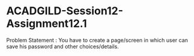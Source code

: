 # ACADGILD-Session12-Assignment12.1
Problem Statement : You have to create a page/screen in which user can save his password and other choices/details.
